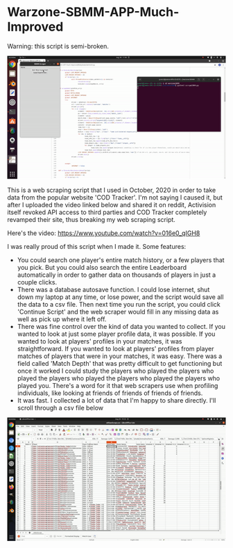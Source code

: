 # Warzone-SBMM-APP-Much-Improved
Warning: this script is semi-broken. 

![alt-text](https://github.com/kelmensonj/Warzone-SBMM-APP-Much-Improved/blob/main/sbmm.gif)

This is a web scraping script that I used in October, 2020 in order to take data from the popular website 'COD Tracker'. I'm not saying I caused it, but after I uploaded the video linked below and shared it on reddit, Activision itself revoked API access to third parties and COD Tracker completely revamped their site, thus breaking my web scraping script. 

Here's the video:
https://www.youtube.com/watch?v=016e0_qIGH8

I was really proud of this script when I made it. Some features:
* You could search one player's entire match history, or a few players that you pick. But you could also search the entire Leaderboard automatically in order to gather data on thousands of players in just a couple clicks.
* There was a database autosave function. I could lose internet, shut down my laptop at any time, or lose power, and the script would save all the data to a csv file. Then next time you run the script, you could click 'Continue Script' and the web scraper would fill in any missing data as well as pick up where it left off. 
* There was fine control over the kind of data you wanted to collect. If you wanted to look at just some player profile data, it was possible. If you wanted to look at players' profiles in your matches, it was straightforward. If you wanted to look at players' profiles from player matches of players that were in your matches, it was easy. There was a field called 'Match Depth' that was pretty difficult to get functioning but once it worked I could study the players who played the players who played the players who played the players who played the players who played you. There's a word for it that web scrapers use when profiling individuals, like looking at friends of friends of friends of friends. 
* It was fast. I collected a lot of data that I'm happy to share directly. I'll scroll through a csv file below

![alt-text](https://github.com/kelmensonj/Warzone-SBMM-APP-Much-Improved/blob/main/sbmm_libre.gif)
